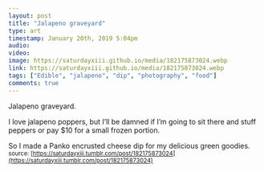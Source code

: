 ```yaml
---
layout: post
title: "Jalapeno graveyard"
type: art
timestamp: January 20th, 2019 5:04pm
audio: 
video: 
image: https://saturdayxiii.github.io/media/182175873024.webp
link: https://saturdayxiii.github.io/media/182175873024.webp
tags: ["Edible", "jalapeno", "dip", "photography", "food"]
comments: true
---
```

Jalapeno graveyard.

I love jalapeno poppers, but I’ll be damned if I’m going to sit there and stuff peppers or pay $10 for a small frozen portion.

So I made a Panko encrusted cheese dip for my delicious green goodies.
<small>source: [https://saturdayxiii.tumblr.com/post/182175873024](https://saturdayxiii.tumblr.com/post/182175873024)</small>
